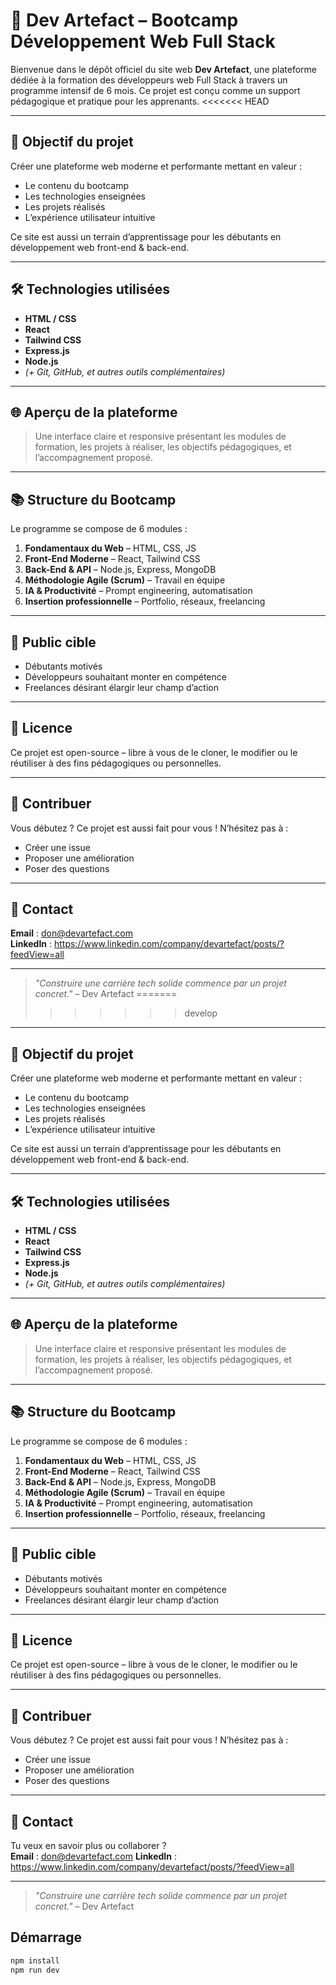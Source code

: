 # 🚀 Dev Artefact – Bootcamp Développement Web Full Stack

Bienvenue dans le dépôt officiel du site web **Dev Artefact**, une plateforme dédiée à la formation des développeurs web Full Stack à travers un programme intensif de 6 mois. Ce projet est conçu comme un support pédagogique et pratique pour les apprenants.
<<<<<<< HEAD

---

## 🎯 Objectif du projet

Créer une plateforme web moderne et performante mettant en valeur :

- Le contenu du bootcamp
- Les technologies enseignées
- Les projets réalisés
- L’expérience utilisateur intuitive

Ce site est aussi un terrain d’apprentissage pour les débutants en développement web front-end & back-end.

---

## 🛠️ Technologies utilisées

- **HTML / CSS**
- **React**
- **Tailwind CSS**
- **Express.js**
- **Node.js**
- _(+ Git, GitHub, et autres outils complémentaires)_

---

## 🌐 Aperçu de la plateforme

> Une interface claire et responsive présentant les modules de formation, les projets à réaliser, les objectifs pédagogiques, et l’accompagnement proposé.

---

## 📚 Structure du Bootcamp

Le programme se compose de 6 modules :

1. **Fondamentaux du Web** – HTML, CSS, JS
2. **Front-End Moderne** – React, Tailwind CSS
3. **Back-End & API** – Node.js, Express, MongoDB
4. **Méthodologie Agile (Scrum)** – Travail en équipe
5. **IA & Productivité** – Prompt engineering, automatisation
6. **Insertion professionnelle** – Portfolio, réseaux, freelancing

---

## 🧠 Public cible

- Débutants motivés
- Développeurs souhaitant monter en compétence
- Freelances désirant élargir leur champ d’action

---

## 📜 Licence

Ce projet est open-source – libre à vous de le cloner, le modifier ou le réutiliser à des fins pédagogiques ou personnelles.

---

## 🤝 Contribuer

Vous débutez ? Ce projet est aussi fait pour vous ! N’hésitez pas à :

- Créer une issue
- Proposer une amélioration
- Poser des questions

---

## 📩 Contact

**Email** : don@devartefact.com  
**LinkedIn** : https://www.linkedin.com/company/devartefact/posts/?feedView=all

---

> _"Construire une carrière tech solide commence par un projet concret."_ – Dev Artefact
=======
>>>>>>> develop

---

## 🎯 Objectif du projet

Créer une plateforme web moderne et performante mettant en valeur :

- Le contenu du bootcamp
- Les technologies enseignées
- Les projets réalisés
- L’expérience utilisateur intuitive

Ce site est aussi un terrain d’apprentissage pour les débutants en développement web front-end & back-end.

---

## 🛠️ Technologies utilisées

- **HTML / CSS**
- **React**
- **Tailwind CSS**
- **Express.js**
- **Node.js**
- _(+ Git, GitHub, et autres outils complémentaires)_

---

## 🌐 Aperçu de la plateforme

> Une interface claire et responsive présentant les modules de formation, les projets à réaliser, les objectifs pédagogiques, et l’accompagnement proposé.

---

## 📚 Structure du Bootcamp

Le programme se compose de 6 modules :

1. **Fondamentaux du Web** – HTML, CSS, JS
2. **Front-End Moderne** – React, Tailwind CSS
3. **Back-End & API** – Node.js, Express, MongoDB
4. **Méthodologie Agile (Scrum)** – Travail en équipe
5. **IA & Productivité** – Prompt engineering, automatisation
6. **Insertion professionnelle** – Portfolio, réseaux, freelancing

---

## 🧠 Public cible

- Débutants motivés
- Développeurs souhaitant monter en compétence
- Freelances désirant élargir leur champ d’action

---

## 📜 Licence

Ce projet est open-source – libre à vous de le cloner, le modifier ou le réutiliser à des fins pédagogiques ou personnelles.

---

## 🤝 Contribuer

Vous débutez ? Ce projet est aussi fait pour vous ! N’hésitez pas à :

- Créer une issue
- Proposer une amélioration
- Poser des questions

---

## 📩 Contact

Tu veux en savoir plus ou collaborer ?  
**Email** : don@devartefact.com
**LinkedIn** : https://www.linkedin.com/company/devartefact/posts/?feedView=all

---

> _"Construire une carrière tech solide commence par un projet concret."_ – Dev Artefact

## Démarrage

```bash
npm install
npm run dev
```
